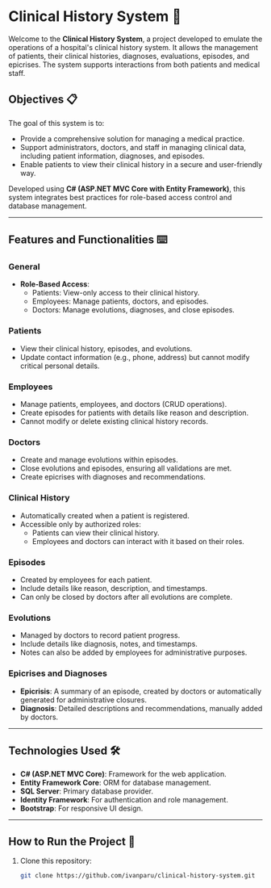 # Clinical History System 🏥

Welcome to the **Clinical History System**, a project developed to emulate the operations of a hospital's clinical history system. It allows the management of patients, their clinical histories, diagnoses, evaluations, episodes, and epicrises. The system supports interactions from both patients and medical staff.

## Objectives 📋

The goal of this system is to:
- Provide a comprehensive solution for managing a medical practice.
- Support administrators, doctors, and staff in managing clinical data, including patient information, diagnoses, and episodes.
- Enable patients to view their clinical history in a secure and user-friendly way.

Developed using **C# (ASP.NET MVC Core with Entity Framework)**, this system integrates best practices for role-based access control and database management.

---

## Features and Functionalities ⌨️

### General
- **Role-Based Access**:
  - Patients: View-only access to their clinical history.
  - Employees: Manage patients, doctors, and episodes.
  - Doctors: Manage evolutions, diagnoses, and close episodes.

### Patients
- View their clinical history, episodes, and evolutions.
- Update contact information (e.g., phone, address) but cannot modify critical personal details.

### Employees
- Manage patients, employees, and doctors (CRUD operations).
- Create episodes for patients with details like reason and description.
- Cannot modify or delete existing clinical history records.

### Doctors
- Create and manage evolutions within episodes.
- Close evolutions and episodes, ensuring all validations are met.
- Create epicrises with diagnoses and recommendations.

### Clinical History
- Automatically created when a patient is registered.
- Accessible only by authorized roles:
  - Patients can view their clinical history.
  - Employees and doctors can interact with it based on their roles.

### Episodes
- Created by employees for each patient.
- Include details like reason, description, and timestamps.
- Can only be closed by doctors after all evolutions are complete.

### Evolutions
- Managed by doctors to record patient progress.
- Include details like diagnosis, notes, and timestamps.
- Notes can also be added by employees for administrative purposes.

### Epicrises and Diagnoses
- **Epicrisis**: A summary of an episode, created by doctors or automatically generated for administrative closures.
- **Diagnosis**: Detailed descriptions and recommendations, manually added by doctors.

---

## Technologies Used 🛠️
- **C# (ASP.NET MVC Core)**: Framework for the web application.
- **Entity Framework Core**: ORM for database management.
- **SQL Server**: Primary database provider.
- **Identity Framework**: For authentication and role management.
- **Bootstrap**: For responsive UI design.

---

## How to Run the Project 🚀

1. Clone this repository:
   ```bash
   git clone https://github.com/ivanparu/clinical-history-system.git
